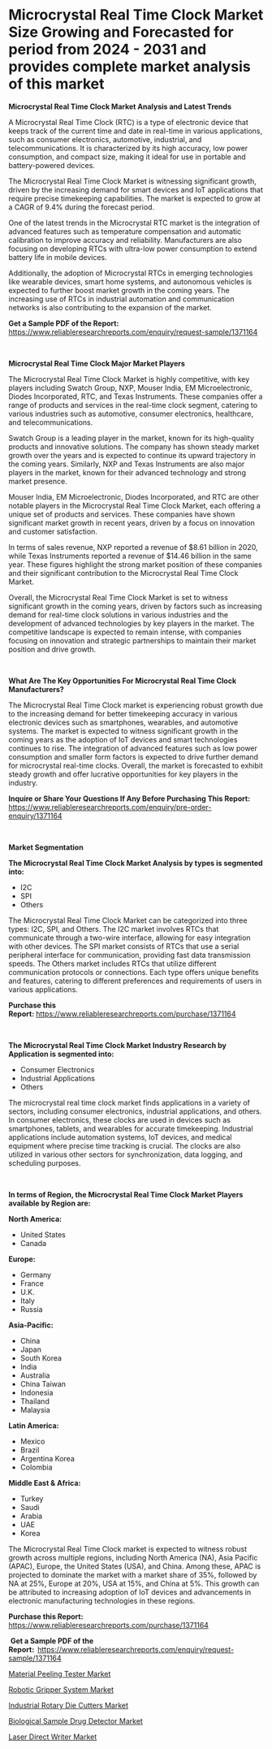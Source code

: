 <p><h1>Microcrystal Real Time Clock Market Size Growing and Forecasted for period from 2024 - 2031 and provides complete market analysis of this market</h1></p><p><strong>Microcrystal Real Time Clock Market Analysis and Latest Trends</strong></p>
<p><p>A Microcrystal Real Time Clock (RTC) is a type of electronic device that keeps track of the current time and date in real-time in various applications, such as consumer electronics, automotive, industrial, and telecommunications. It is characterized by its high accuracy, low power consumption, and compact size, making it ideal for use in portable and battery-powered devices.</p><p>The Microcrystal Real Time Clock Market is witnessing significant growth, driven by the increasing demand for smart devices and IoT applications that require precise timekeeping capabilities. The market is expected to grow at a CAGR of 9.4% during the forecast period.</p><p>One of the latest trends in the Microcrystal RTC market is the integration of advanced features such as temperature compensation and automatic calibration to improve accuracy and reliability. Manufacturers are also focusing on developing RTCs with ultra-low power consumption to extend battery life in mobile devices.</p><p>Additionally, the adoption of Microcrystal RTCs in emerging technologies like wearable devices, smart home systems, and autonomous vehicles is expected to further boost market growth in the coming years. The increasing use of RTCs in industrial automation and communication networks is also contributing to the expansion of the market.</p></p>
<p><strong>Get a Sample PDF of the Report:&nbsp;</strong> <a href="https://www.reliableresearchreports.com/enquiry/request-sample/1371164">https://www.reliableresearchreports.com/enquiry/request-sample/1371164</a></p>
<p>&nbsp;</p>
<p><strong>Microcrystal Real Time Clock Major Market Players</strong></p>
<p><p>The Microcrystal Real Time Clock Market is highly competitive, with key players including Swatch Group, NXP, Mouser India, EM Microelectronic, Diodes Incorporated, RTC, and Texas Instruments. These companies offer a range of products and services in the real-time clock segment, catering to various industries such as automotive, consumer electronics, healthcare, and telecommunications.</p><p>Swatch Group is a leading player in the market, known for its high-quality products and innovative solutions. The company has shown steady market growth over the years and is expected to continue its upward trajectory in the coming years. Similarly, NXP and Texas Instruments are also major players in the market, known for their advanced technology and strong market presence.</p><p>Mouser India, EM Microelectronic, Diodes Incorporated, and RTC are other notable players in the Microcrystal Real Time Clock Market, each offering a unique set of products and services. These companies have shown significant market growth in recent years, driven by a focus on innovation and customer satisfaction.</p><p>In terms of sales revenue, NXP reported a revenue of $8.61 billion in 2020, while Texas Instruments reported a revenue of $14.46 billion in the same year. These figures highlight the strong market position of these companies and their significant contribution to the Microcrystal Real Time Clock Market.</p><p>Overall, the Microcrystal Real Time Clock Market is set to witness significant growth in the coming years, driven by factors such as increasing demand for real-time clock solutions in various industries and the development of advanced technologies by key players in the market. The competitive landscape is expected to remain intense, with companies focusing on innovation and strategic partnerships to maintain their market position and drive growth.</p></p>
<p>&nbsp;</p>
<p><strong>What Are The Key Opportunities For Microcrystal Real Time Clock Manufacturers?</strong></p>
<p><p>The Microcrystal Real Time Clock market is experiencing robust growth due to the increasing demand for better timekeeping accuracy in various electronic devices such as smartphones, wearables, and automotive systems. The market is expected to witness significant growth in the coming years as the adoption of IoT devices and smart technologies continues to rise. The integration of advanced features such as low power consumption and smaller form factors is expected to drive further demand for microcrystal real-time clocks. Overall, the market is forecasted to exhibit steady growth and offer lucrative opportunities for key players in the industry.</p></p>
<p><strong>Inquire or Share Your Questions If Any Before Purchasing This Report:</strong> <a href="https://www.reliableresearchreports.com/enquiry/pre-order-enquiry/1371164">https://www.reliableresearchreports.com/enquiry/pre-order-enquiry/1371164</a></p>
<p>&nbsp;</p>
<p><strong>Market Segmentation</strong></p>
<p><strong>The Microcrystal Real Time Clock Market Analysis by types is segmented into:</strong></p>
<p><ul><li>I2C</li><li>SPI</li><li>Others</li></ul></p>
<p><p>The Microcrystal Real Time Clock Market can be categorized into three types: I2C, SPI, and Others. The I2C market involves RTCs that communicate through a two-wire interface, allowing for easy integration with other devices. The SPI market consists of RTCs that use a serial peripheral interface for communication, providing fast data transmission speeds. The Others market includes RTCs that utilize different communication protocols or connections. Each type offers unique benefits and features, catering to different preferences and requirements of users in various applications.</p></p>
<p><strong>Purchase this Report:&nbsp;</strong><a href="https://www.reliableresearchreports.com/purchase/1371164">https://www.reliableresearchreports.com/purchase/1371164</a></p>
<p>&nbsp;</p>
<p><strong>The Microcrystal Real Time Clock Market Industry Research by Application is segmented into:</strong></p>
<p><ul><li>Consumer Electronics</li><li>Industrial Applications</li><li>Others</li></ul></p>
<p><p>The microcrystal real time clock market finds applications in a variety of sectors, including consumer electronics, industrial applications, and others. In consumer electronics, these clocks are used in devices such as smartphones, tablets, and wearables for accurate timekeeping. Industrial applications include automation systems, IoT devices, and medical equipment where precise time tracking is crucial. The clocks are also utilized in various other sectors for synchronization, data logging, and scheduling purposes.</p></p>
<p>&nbsp;</p>
<p><strong>In terms of Region, the Microcrystal Real Time Clock Market Players available by Region are:</strong></p>
<p>
    <p> <strong> North America: </strong>
        <ul>
            <li>United States</li>
            <li>Canada</li>
        </ul>
        </p> 
    <p> <strong> Europe: </strong>
        <ul>
            <li>Germany</li>
            <li>France</li>
            <li>U.K.</li>
            <li>Italy</li>
            <li>Russia</li>
        </ul>
        </p> 
    <p> <strong> Asia-Pacific: </strong>
        <ul>
            <li>China</li>
            <li>Japan</li>
            <li>South Korea</li>
            <li>India</li>
            <li>Australia</li>
            <li>China Taiwan</li>
            <li>Indonesia</li>
            <li>Thailand</li>
            <li>Malaysia</li>
        </ul>
        </p> 
    <p> <strong> Latin America: </strong>
        <ul>
            <li>Mexico</li>
            <li>Brazil</li>
            <li>Argentina Korea</li>
            <li>Colombia</li>
        </ul>
        </p> 
    <p> <strong> Middle East & Africa: </strong>
        <ul>
            <li>Turkey</li>
            <li>Saudi</li>
            <li>Arabia</li>
            <li>UAE</li>
            <li>Korea</li>
        </ul>
    </p>
    </p>
<p><p>The Microcrystal Real Time Clock market is expected to witness robust growth across multiple regions, including North America (NA), Asia Pacific (APAC), Europe, the United States (USA), and China. Among these, APAC is projected to dominate the market with a market share of 35%, followed by NA at 25%, Europe at 20%, USA at 15%, and China at 5%. This growth can be attributed to increasing adoption of IoT devices and advancements in electronic manufacturing technologies in these regions.</p></p>
<p><strong>Purchase this Report: </strong><a href="https://www.reliableresearchreports.com/purchase/1371164">https://www.reliableresearchreports.com/purchase/1371164</a></p>
<p>&nbsp;<strong>Get a Sample PDF of the Report:&nbsp;&nbsp;</strong><a href="https://www.reliableresearchreports.com/enquiry/request-sample/1371164">https://www.reliableresearchreports.com/enquiry/request-sample/1371164</a></p>
<p><strong></strong></p>
<p><p><a href="https://medium.com/@chiragreportprime3/material-peeling-tester-market-insights-into-market-cagr-market-trends-and-growth-strategies-bc7be2f53edb">Material Peeling Tester Market</a></p><p><a href="https://medium.com/p/dc865b6fd2a5/edit">Robotic Gripper System Market</a></p><p><a href="https://medium.com/@chiragreportprime3/industrial-rotary-die-cutters-market-research-report-its-history-and-forecast-2024-to-2031-2fff5be3e6d0">Industrial Rotary Die Cutters Market</a></p><p><a href="https://medium.com/@gabriellemcgrath66/biological-sample-drug-detector-market-trends-forecast-and-competitive-analysis-to-2031-0032335ecf80">Biological Sample Drug Detector Market</a></p><p><a href="https://medium.com/@chiragreportprime3/laser-direct-writer-market-share-evolution-and-market-growth-trends-2024-2031-d6f3636d6e6c">Laser Direct Writer Market</a></p></p>